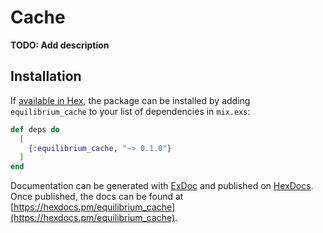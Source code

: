 # Cache

**TODO: Add description**

## Installation

If [available in Hex](https://hex.pm/docs/publish), the package can be installed
by adding `equilibrium_cache` to your list of dependencies in `mix.exs`:

```elixir
def deps do
  [
    {:equilibrium_cache, "~> 0.1.0"}
  ]
end
```

Documentation can be generated with [ExDoc](https://github.com/elixir-lang/ex_doc)
and published on [HexDocs](https://hexdocs.pm). Once published, the docs can
be found at [https://hexdocs.pm/equilibrium_cache](https://hexdocs.pm/equilibrium_cache).

